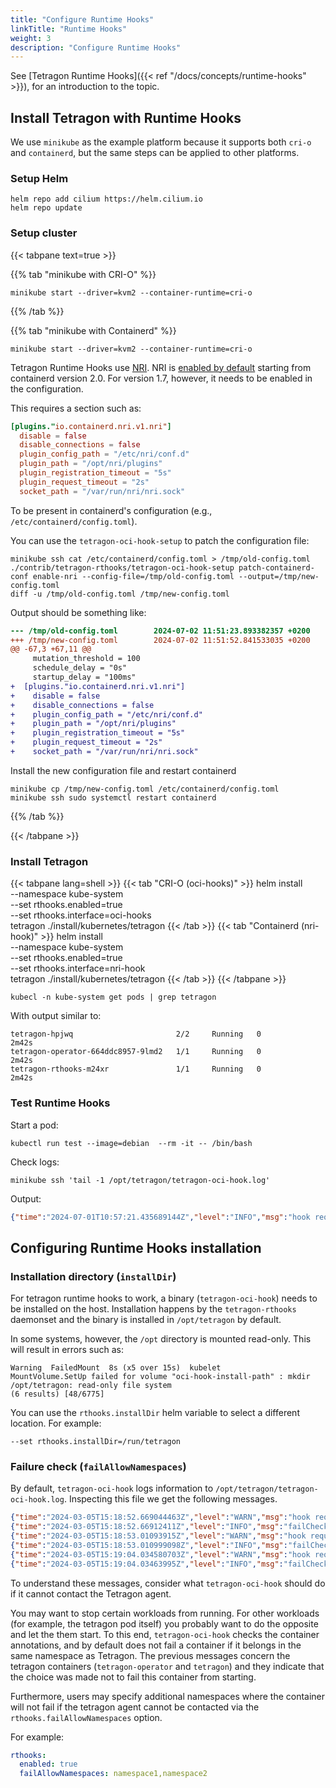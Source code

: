 ```yaml
---
title: "Configure Runtime Hooks"
linkTitle: "Runtime Hooks"
weight: 3
description: "Configure Runtime Hooks"
---
```


See [Tetragon Runtime Hooks]({{< ref "/docs/concepts/runtime-hooks" >}}), for an introduction to
the topic.


## Install Tetragon with Runtime Hooks

We use `minikube` as the example platform because it supports both `cri-o` and `containerd`, but the
same steps can be applied to other platforms.

### Setup Helm

```shell
helm repo add cilium https://helm.cilium.io
helm repo update
```

### Setup cluster

{{< tabpane text=true >}}

{{% tab "minikube with CRI-O" %}}

```shell
minikube start --driver=kvm2 --container-runtime=cri-o
```
{{% /tab %}}

{{% tab "minikube with Containerd" %}}

```shell
minikube start --driver=kvm2 --container-runtime=cri-o
```

Tetragon Runtime Hooks use [NRI](https://github.com/containerd/nri). NRI is [enabled by
default](https://github.com/containerd/containerd/blob/main/docs/NRI.md#disabling-nri-support-in-containerd)
starting from containerd version 2.0. For version 1.7, however, it needs to be enabled in the
configuration.

This requires a section such as:
```toml
[plugins."io.containerd.nri.v1.nri"]
  disable = false
  disable_connections = false
  plugin_config_path = "/etc/nri/conf.d"
  plugin_path = "/opt/nri/plugins"
  plugin_registration_timeout = "5s"
  plugin_request_timeout = "2s"
  socket_path = "/var/run/nri/nri.sock"
```

To be present in containerd's configuration (e.g., `/etc/containerd/config.toml`).


You can use the `tetragon-oci-hook-setup` to patch the configuration file:
```shell
minikube ssh cat /etc/containerd/config.toml > /tmp/old-config.toml
./contrib/tetragon-rthooks/tetragon-oci-hook-setup patch-containerd-conf enable-nri --config-file=/tmp/old-config.toml --output=/tmp/new-config.toml
diff -u /tmp/old-config.toml /tmp/new-config.toml
```

Output should be something like:

```diff
--- /tmp/old-config.toml        2024-07-02 11:51:23.893382357 +0200
+++ /tmp/new-config.toml        2024-07-02 11:51:52.841533035 +0200
@@ -67,3 +67,11 @@
     mutation_threshold = 100
     schedule_delay = "0s"
     startup_delay = "100ms"
+  [plugins."io.containerd.nri.v1.nri"]
+    disable = false
+    disable_connections = false
+    plugin_config_path = "/etc/nri/conf.d"
+    plugin_path = "/opt/nri/plugins"
+    plugin_registration_timeout = "5s"
+    plugin_request_timeout = "2s"
+    socket_path = "/var/run/nri/nri.sock"
```

Install the new configuration file and restart containerd
```shell
minikube cp /tmp/new-config.toml /etc/containerd/config.toml
minikube ssh sudo systemctl restart containerd
```

{{% /tab %}}

{{< /tabpane >}}

### Install Tetragon

{{< tabpane lang=shell >}}
{{< tab "CRI-O (oci-hooks)" >}}
helm install \
   --namespace kube-system \
   --set rthooks.enabled=true \
   --set rthooks.interface=oci-hooks \
   tetragon ./install/kubernetes/tetragon
{{< /tab >}}
{{< tab "Containerd (nri-hook)" >}}
helm install \
   --namespace kube-system \
   --set rthooks.enabled=true \
   --set rthooks.interface=nri-hook \
   tetragon ./install/kubernetes/tetragon
{{< /tab >}}
{{< /tabpane >}}

```shel
kubecl -n kube-system get pods | grep tetragon
```

With output similar to:
```
tetragon-hpjwq                       2/2     Running   0          2m42s
tetragon-operator-664ddc8957-9lmd2   1/1     Running   0          2m42s
tetragon-rthooks-m24xr               1/1     Running   0          2m42s
```

### Test Runtime Hooks

Start a pod:
```shell
kubectl run test --image=debian  --rm -it -- /bin/bash
```

Check logs:
```shell
minikube ssh 'tail -1 /opt/tetragon/tetragon-oci-hook.log'
```

Output:
```json
{"time":"2024-07-01T10:57:21.435689144Z","level":"INFO","msg":"hook request to agent succeeded","hook":"create-container","start-time":"2024-07-01T10:57:21.433755984Z","req-cgroups":"/kubepods/besteffort/podd4e74de2-0db8-4143-ae55-695b2489c727/crio-828977b42e3149b502b31708778d0c057efbce038af80d0882ed3e0cb0ff8796","req-rootdir":"/run/containers/storage/overlay-containers/828977b42e3149b502b31708778d0c057efbce038af80d0882ed3e0cb0ff8796/userdata","req-containerName":"test"}
```

## Configuring Runtime Hooks installation

### Installation directory (`installDir`)

For tetragon runtime hooks to work, a binary (`tetragon-oci-hook`) needs to be installed on the
host. Installation happens by the `tetragon-rthooks` daemonset and the binary is installed in
`/opt/tetragon` by default.

In some systems, however, the `/opt` directory is mounted read-only. This will result in
errors such as:

```
Warning  FailedMount  8s (x5 over 15s)  kubelet            MountVolume.SetUp failed for volume "oci-hook-install-path" : mkdir /opt/tetragon: read-only file system                                                                                                                                     (6 results) [48/6775]
```

You can use the `rthooks.installDir` helm variable to select a different location. For example:

```
--set rthooks.installDir=/run/tetragon
```


### Failure check (`failAllowNamespaces`)

By default, `tetragon-oci-hook` logs information to `/opt/tetragon/tetragon-oci-hook.log`.
Inspecting this file we get the following messages.

```json
{"time":"2024-03-05T15:18:52.669044463Z","level":"WARN","msg":"hook request to the agent failed","hook":"create-container","start-time":"2024-03-05T15:18:42.667916779Z","req-cgroups":"/kubepods/besteffort/pod43ec7f32-3c9f-429f-a01c-fbaafff9f8e1/crio-1d18fd58f0879f6152a1c421f8f1e0987845394ee17001a16bee2df441c112f3","req-rootdir":"/run/containers/storage/overlay-containers/1d18fd58f0879f6152a1c421f8f1e0987845394ee17001a16bee2df441c112f3/userdata","err":"connecting to agent (context deadline exceeded) failed: unix:///var/run/cilium/tetragon/tetragon.sock"}
{"time":"2024-03-05T15:18:52.66912411Z","level":"INFO","msg":"failCheck determined that we should not fail this container, even if there was an error","hook":"create-container","start-time":"2024-03-05T15:18:42.667916779Z"}
{"time":"2024-03-05T15:18:53.01093915Z","level":"WARN","msg":"hook request to the agent failed","hook":"create-container","start-time":"2024-03-05T15:18:43.01005032Z","req-cgroups":"/kubepods/burstable/pod60f971e6-ac38-4aa0-b2d3-549333b2c803/crio-c0bf4e38bfa4ed5c58dd314d505f8b6a0f513d2f2de4dc4aa86a55c7c3e963ab","req-rootdir":"/run/containers/storage/overlay-containers/c0bf4e38bfa4ed5c58dd314d505f8b6a0f513d2f2de4dc4aa86a55c7c3e963ab/userdata","err":"connecting to agent (context deadline exceeded) failed: unix:///var/run/cilium/tetragon/tetragon.sock"}
{"time":"2024-03-05T15:18:53.010999098Z","level":"INFO","msg":"failCheck determined that we should not fail this container, even if there was an error","hook":"create-container","start-time":"2024-03-05T15:18:43.01005032Z"}
{"time":"2024-03-05T15:19:04.034580703Z","level":"WARN","msg":"hook request to the agent failed","hook":"create-container","start-time":"2024-03-05T15:18:54.033449685Z","req-cgroups":"/kubepods/besteffort/pod43ec7f32-3c9f-429f-a01c-fbaafff9f8e1/crio-d95e61f118557afdf3713362b9034231fee9bd7033fc8e7cc17d1efccac6f54f","req-rootdir":"/run/containers/storage/overlay-containers/d95e61f118557afdf3713362b9034231fee9bd7033fc8e7cc17d1efccac6f54f/userdata","err":"connecting to agent (context deadline exceeded) failed: unix:///var/run/cilium/tetragon/tetragon.sock"}
{"time":"2024-03-05T15:19:04.03463995Z","level":"INFO","msg":"failCheck determined that we should not fail this container, even if there was an error","hook":"create-container","start-time":"2024-03-05T15:18:54.033449685Z"}
```

To understand these messages, consider what `tetragon-oci-hook` should do if it
cannot contact the Tetragon agent.

You may want to stop certain workloads from running. For other workloads (for example, the
tetragon pod itself) you probably want to do the opposite and let the them start. To this end,
`tetragon-oci-hook` checks the container annotations, and by default does not fail a container if it
belongs in the same namespace as Tetragon. The previous messages concern the tetragon containers
(`tetragon-operator` and `tetragon`) and they indicate that the choice was made not to fail this
container from starting.

Furthermore, users may specify additional namespaces where the container will not fail if the
tetragon agent cannot be contacted via the `rthooks.failAllowNamespaces` option.

For example:
```yaml
rthooks:
  enabled: true
  failAllowNamespaces: namespace1,namespace2
```

